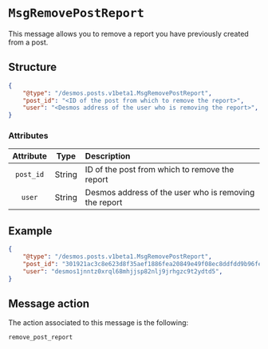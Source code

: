# `MsgRemovePostReport`
This message allows you to remove a report you have previously created from a post.

## Structure
```json
{
    "@type": "/desmos.posts.v1beta1.MsgRemovePostReport",
    "post_id": "<ID of the post from which to remove the report>",
    "user": "<Desmos address of the user who is removing the report>",
}
```

### Attributes
| Attribute | Type | Description |
| :-------: | :----: | :-------- |
| `post_id` | String | ID of the post from which to remove the report |
| `user` | String | Desmos address of the user who is removing the report | 

## Example
```json
{
    "@type": "/desmos.posts.v1beta1.MsgRemovePostReport",
    "post_id": "301921ac3c8e623d8f35aef1886fea20849e49f08ec8ddfdd9b96feaf0c4fd15",
    "user": "desmos1jnntz0xrql68mhjjsp82nlj9jrhgzc9t2ydtd5",
}
```

## Message action
The action associated to this message is the following: 

```
remove_post_report
```
